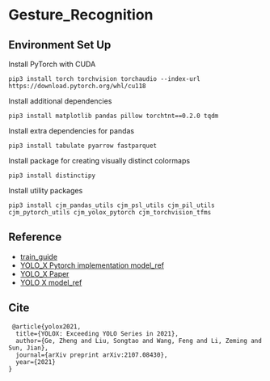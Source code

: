 # Gesture_Recognition

## Environment Set Up
Install PyTorch with CUDA
```
pip3 install torch torchvision torchaudio --index-url https://download.pytorch.org/whl/cu118
```

Install additional dependencies
```
pip3 install matplotlib pandas pillow torchtnt==0.2.0 tqdm
```

Install extra dependencies for pandas
```
pip3 install tabulate pyarrow fastparquet
```

Install package for creating visually distinct colormaps
```
pip3 install distinctipy
```

Install utility packages
```
pip3 install cjm_pandas_utils cjm_psl_utils cjm_pil_utils cjm_pytorch_utils cjm_yolox_pytorch cjm_torchvision_tfms
```

## Reference
- [train_guide](https://github.com/cj-mills/pytorch-yolox-object-detection-tutorial-code/blob/main/notebooks/pytorch-yolox-object-detector-training.ipynb) 
- [YOLO_X Pytorch implementation model_ref](https://github.com/Megvii-BaseDetection/YOLOX) 
- [YOLO_X Paper](https://arxiv.org/abs/2107.08430) 
- [YOLO X model_ref](https://github.com/MegEngine/YOLOX?tab=readme-ov-file)

## Cite
```
 @article{yolox2021,
  title={YOLOX: Exceeding YOLO Series in 2021},
  author={Ge, Zheng and Liu, Songtao and Wang, Feng and Li, Zeming and Sun, Jian},
  journal={arXiv preprint arXiv:2107.08430},
  year={2021}
}
```


